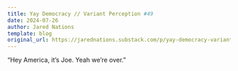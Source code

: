 ```yaml
---
title: Yay Democracy // Variant Perception #49
date: 2024-07-26
author: Jared Nations
template: blog
original_url: https://jarednations.substack.com/p/yay-democracy-variant-perception
---
```


&#8220;Hey America, it&#8217;s Joe. Yeah we&#8217;re over.&#8221;